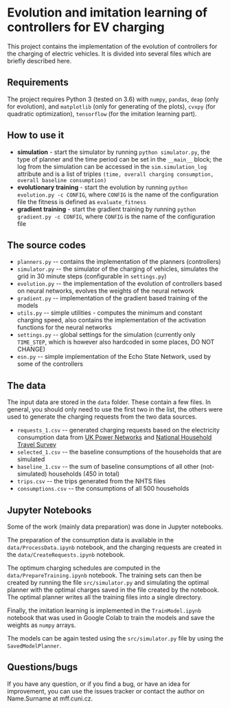 # Evolution and imitation learning of controllers for EV charging

This project contains the implementation of the evolution of controllers for the charging of electric vehicles. It is divided into several files which are briefly described here.

## Requirements

The project requires Python 3 (tested on 3.6) with `numpy`, `pandas`, `deap` (only for evolution), and `matplotlib` (only for generating of the plots), `cvxpy` (for quadratic optimization), `tensorflow` (for the imitation learning part).

## How to use it

- __simulation__ - start the simulator by running `python simulator.py`, the type of planner and the time period can be set in the `__main__` block; the log from the simulation can be accessed in the `sim.simulation_log` attribute and is a list of triples `(time, overall charging consumption, overall baseline consumption)`
- __evolutionary training__ - start the evolution by running `python evolution.py -c CONFIG`, where `CONFIG` is the name of the configuration file the fitness is defined as `evaluate_fitness`
- __gradient training__ - start the gradient training by running `python gradient.py -c CONFIG`, where `CONFIG` is the name of the configuration file

## The source codes

- `planners.py` -- contains the implementation of the planners (controllers)
- `simulator.py` -- the simulator of the charging of vehicles, simulates the grid in 30 minute steps (configurable in `settings.py`)
- `evolution.py` -- the implementation of the evolution of controllers based on neural networks, evolves the weights  of the neural network
- `gradient.py` -- implementation of the gradient based training of the models
- `utils.py` -- simple utilities - computes the minimum and constant charging speed, also contains the implementation of the activation functions for the neural networks
- `settings.py` -- global settings for the simulation (currently only `TIME_STEP`, which is however also hardcoded in some places, DO NOT CHANGE)
- `esn.py` -- simple implementation of the Echo State Network, used by some of the controllers

## The data

The input data are stored in the `data` folder. These contain a few files. In general, you should only need to use the first two in the list, the others were used to generate the charging requests from the two data sources.

- `requests_1.csv` -- generated charging requests based on the electricity consumption data from [UK Power Networks][1] and [National Household Travel Survey][2]
- `selected_1.csv` -- the baseline consumptions of the households that are simulated
- `baseline_1.csv` -- the sum of baseline consumptions of all other (not-simulated) households (450 in total)
- `trips.csv` -- the trips generated from the NHTS files
- `consumptions.csv` -- the consumptions of all 500 households

## Jupyter Notebooks

Some of the work (mainly data preparation) was done in Jupyter notebooks. 

The preparation of the consumption data is available in the `data/ProcessData.ipynb` notebook, and the charging requests are created in the `data/CreateRequests.ipynb` notebook.

The optimum charging schedules are computed in the `data/PrepareTraining.ipynb` notebook. The training sets can then be created by running the file `src/simulator.py` and simulating the optimal planner with the optimal charges saved in the file created by the notebook. The optimal planner writes all the training files into a single directory. 

Finally, the imitation learning is implemented in the `TrainModel.ipynb` notebook that was used in Google Colab to train the models and save the weights as `numpy` arrays.

The models can be again tested using the `src/simulator.py` file by using the `SavedModelPlanner`.

## Questions/bugs 

If you have any question, or if you find a bug, or have an idea for improvement, you can use the issues tracker or contact the author on Name.Surname at mff.cuni.cz.

[1]: https://data.london.gov.uk/dataset/smartmeter-energy-use-data-in-london-households
[2]: https://nhts.ornl.gov/download.shtml#2009